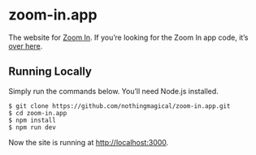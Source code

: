 # zoom-in.app

The website for [Zoom In](https://github.com/nothingmagical/ZoomIn). If you’re looking for the Zoom In app code, it’s [over here](https://github.com/nothingmagical/ZoomIn).

## Running Locally

Simply run the commands below. You’ll need Node.js installed.

    $ git clone https://github.com/nothingmagical/zoom-in.app.git
    $ cd zoom-in.app
    $ npm install
    $ npm run dev

Now the site is running at <http://localhost:3000>.
